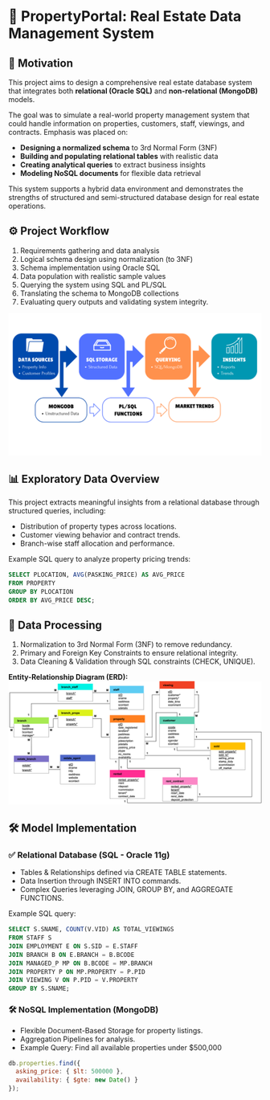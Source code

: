 # 🏡 PropertyPortal: Real Estate Data Management System

## 📌 Motivation
This project aims to design a comprehensive real estate database system that integrates both **relational (Oracle SQL)** and **non-relational (MongoDB)** models.

The goal was to simulate a real-world property management system that could handle information on properties, customers, staff, viewings, and contracts. Emphasis was placed on:
- **Designing a normalized schema** to 3rd Normal Form (3NF)
- **Building and populating relational tables** with realistic data
- **Creating analytical queries** to extract business insights
- **Modeling NoSQL documents** for flexible data retrieval

This system supports a hybrid data environment and demonstrates the strengths of structured and semi-structured database design for real estate operations.

## ⚙️ Project Workflow
1. Requirements gathering and data analysis
2. Logical schema design using normalization (to 3NF)
3. Schema implementation using Oracle SQL
4. Data population with realistic sample values
5. Querying the system using SQL and PL/SQL
6. Translating the schema to MongoDB collections
7. Evaluating query outputs and validating system integrity.

![Project Workflow](images/workflow_diagram.png)

## 📊 Exploratory Data Overview
This project extracts meaningful insights from a relational database through structured queries, including:
- Distribution of property types across locations.
- Customer viewing behavior and contract trends.
- Branch-wise staff allocation and performance.

Example SQL query to analyze property pricing trends:
```sql
SELECT PLOCATION, AVG(PASKING_PRICE) AS AVG_PRICE
FROM PROPERTY
GROUP BY PLOCATION
ORDER BY AVG_PRICE DESC;
```

## 🔧 Data Processing
1. Normalization to 3rd Normal Form (3NF) to remove redundancy.
2. Primary and Foreign Key Constraints to ensure relational integrity.
3. Data Cleaning & Validation through SQL constraints (CHECK, UNIQUE).

**Entity-Relationship Diagram (ERD):**
![Entity-Relationship Diagram](images/ER_Diagram.png)

## 🛠️ Model Implementation

### ✅ Relational Database (SQL - Oracle 11g)
- Tables & Relationships defined via CREATE TABLE statements.
- Data Insertion through INSERT INTO commands.
- Complex Queries leveraging JOIN, GROUP BY, and AGGREGATE FUNCTIONS.

Example SQL query:
```sql
SELECT S.SNAME, COUNT(V.VID) AS TOTAL_VIEWINGS
FROM STAFF S
JOIN EMPLOYMENT E ON S.SID = E.STAFF
JOIN BRANCH B ON E.BRANCH = B.BCODE
JOIN MANAGED_P MP ON B.BCODE = MP.BRANCH
JOIN PROPERTY P ON MP.PROPERTY = P.PID
JOIN VIEWING V ON P.PID = V.PROPERTY
GROUP BY S.SNAME;
```

### 🛠️ NoSQL Implementation (MongoDB)
- Flexible Document-Based Storage for property listings.
- Aggregation Pipelines for analysis.
- Example Query: Find all available properties under $500,000
```js
db.properties.find({
  asking_price: { $lt: 500000 },
  availability: { $gte: new Date() }
});
```
